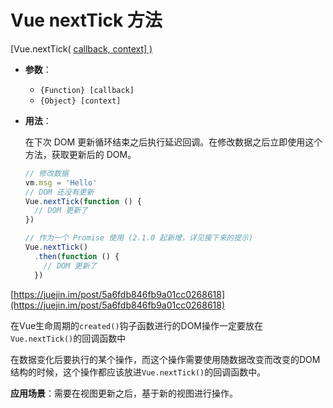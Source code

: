 # Vue nextTick 方法

[Vue.nextTick( [callback, context\] )](https://cn.vuejs.org/v2/api/#Vue-nextTick)

- **参数**：

  - `{Function} [callback]`
  - `{Object} [context]`

- **用法**：

  在下次 DOM 更新循环结束之后执行延迟回调。在修改数据之后立即使用这个方法，获取更新后的 DOM。

  ```js
  // 修改数据
  vm.msg = 'Hello'
  // DOM 还没有更新
  Vue.nextTick(function () {
    // DOM 更新了
  })
  
  // 作为一个 Promise 使用 (2.1.0 起新增，详见接下来的提示)
  Vue.nextTick()
    .then(function () {
      // DOM 更新了
    })
  ```

[https://juejin.im/post/5a6fdb846fb9a01cc0268618](https://juejin.im/post/5a6fdb846fb9a01cc0268618)

在Vue生命周期的`created()`钩子函数进行的DOM操作一定要放在`Vue.nextTick()`的回调函数中

在数据变化后要执行的某个操作，而这个操作需要使用随数据改变而改变的DOM结构的时候，这个操作都应该放进`Vue.nextTick()`的回调函数中。

**应用场景**：需要在视图更新之后，基于新的视图进行操作。
